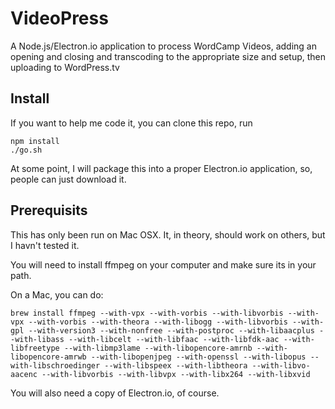 # VideoPress

A Node.js/Electron.io application to process WordCamp Videos, adding an opening and closing and transcoding to the appropriate size and setup, then uploading to WordPress.tv


## Install

If you want to help me code it, you can clone this repo, run 
```
npm install
./go.sh 
```

At some point, I will package this into a proper Electron.io application, so, people can just download it.

## Prerequisits 

This has only been run on Mac OSX.  It, in theory, should work on others, but I havn't tested it.

You will need to install ffmpeg on your computer and make sure its in your path.

On a Mac, you can do:
```
brew install ffmpeg --with-vpx --with-vorbis --with-libvorbis --with-vpx --with-vorbis --with-theora --with-libogg --with-libvorbis --with-gpl --with-version3 --with-nonfree --with-postproc --with-libaacplus --with-libass --with-libcelt --with-libfaac --with-libfdk-aac --with-libfreetype --with-libmp3lame --with-libopencore-amrnb --with-libopencore-amrwb --with-libopenjpeg --with-openssl --with-libopus --with-libschroedinger --with-libspeex --with-libtheora --with-libvo-aacenc --with-libvorbis --with-libvpx --with-libx264 --with-libxvid

```

You will also need a copy of Electron.io, of course.